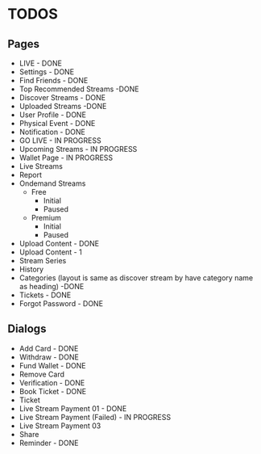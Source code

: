 # TODOS

## Pages

- LIVE - DONE
- Settings - DONE
- Find Friends - DONE
- Top Recommended Streams -DONE
- Discover Streams - DONE
- Uploaded Streams -DONE
- User Profile - DONE
- Physical Event - DONE
- Notification - DONE
- GO LIVE - IN PROGRESS
- Upcoming Streams - IN PROGRESS
- Wallet Page - IN PROGRESS
- Live Streams
- Report
- Ondemand Streams 
  - Free 
    - Initial
    - Paused
  - Premium 
    - Initial
    - Paused
- Upload Content - DONE
- Upload Content - 1
- Stream Series
- History
- Categories (layout is same as discover stream by have category name as heading) -DONE
- Tickets - DONE
- Forgot Password - DONE



## Dialogs
- Add Card - DONE
- Withdraw - DONE
- Fund Wallet - DONE
- Remove Card
- Verification - DONE
- Book Ticket - DONE
- Ticket
- Live Stream Payment 01 - DONE
- Live Stream Payment (Failed) - IN PROGRESS
- Live Stream Payment 03
- Share
- Reminder - DONE
